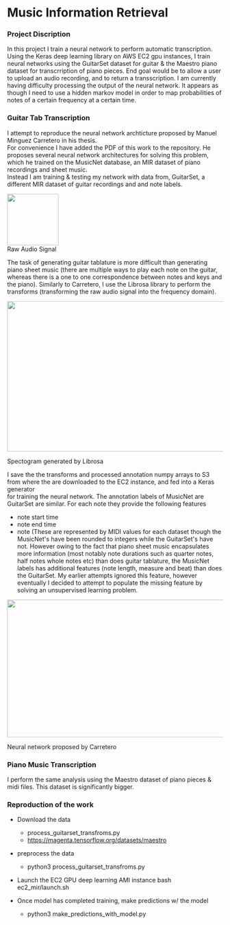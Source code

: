# Music Information Retrieval


### Project Discription

In this project I train a neural network to perform automatic transcription.  Using the Keras deep learning library on AWS EC2 gpu instances, I train 
neural networks using the GuitarSet dataset for guitar & the Maestro piano dataset for transcrription of piano pieces.  End goal would
be to allow a user to upload an audio recording, and to return a transscription.  I am currently having difficulty processing the output
of the neural network.  It appears as though I need to use a hidden markov model in order to map probabilities of notes of a certain frequency at a 
certain time.  


### Guitar Tab Transcription

I attempt to reproduce the neural network archticture proposed by Manuel Minguez Carretero in his thesis.  
For convenience I have added the PDF of this work to the repository.  He proposes several neural network architectures 
for solving this problem, which he trained on the MusicNet database, an MIR dataset of piano recordings and sheet music.  
Instead I am training & testing my network with data from, GuitarSet, a different MIR dataset of guitar recordings and 
and note labels. 

<img src="https://dakobed-style.s3-us-west-2.amazonaws.com/audio.png" height="120">
<br>
Raw Audio Signal 
 
 The task of generating guitar tablature is more difficult than generating piano sheet music (there are 
multiple ways to play each note on the guitar, whereas there is a one to one correspondence between notes and keys and the
piano).  Similarly to Carretero, I use the Librosa library to perform the transforms (transforming the raw audio signal into the 
frequency domain).  


<img src="https://dakobed-style.s3-us-west-2.amazonaws.com/screenshot.png" width="740" height="350">

Spectogram generated by Librosa

I save the the transforms and processed annotation numpy arrays to S3 from where the are downloaded to the EC2 instance, and fed into a Keras generator   
for training the neural network.  The annotation labels of MusicNet are GuitarSet are similar. For each note they provide the following features
* note start time
* note end time
* note (These are represented by MIDI values for each dataset though the MusicNet's have been rounded to integers while 
the GuitarSet's have not.  However owing to the fact that piano sheet music encapsulates more information (most notably
 note durations such as quarter notes, half notes whole notes etc) than does guitar tablature, the MusicNet labels has 
 additional features (note length, measure and beat) than does the GuitarSet. My earlier attempts ignored this feature, 
 however eventually I decided to attempt to populate the missing feature by solving an unsupervised learning problem.  


<img src="https://dakobed-style.s3-us-west-2.amazonaws.com/cnn.png" width="560" height="320">

Neural network proposed by Carretero


### Piano Music Transcription

I perform the same analysis using the Maestro dataset of piano pieces & midi files.  This dataset is significantly bigger.  


### Reproduction of the work ### 
- Download the data
    - process_guitarset_transfroms.py
    - https://magenta.tensorflow.org/datasets/maestro
- preprocess the data
    - python3 process_guitarset_transfroms.py

- Launch the EC2 GPU deep learning AMI instance 
    bash ec2_mir/launch.sh   
- Once model has completed training, make predictions w/ the model    
    - python3 make_predictions_with_model.py


